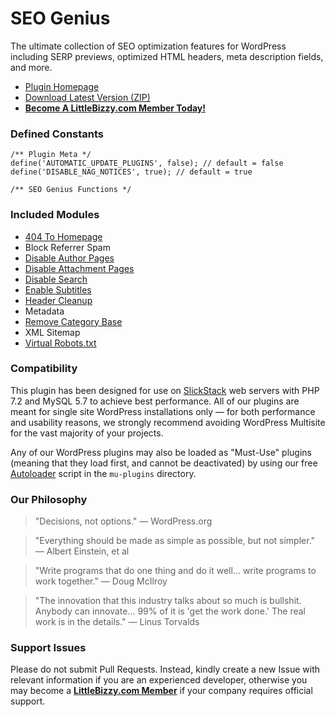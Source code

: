 # SEO Genius

The ultimate collection of SEO optimization features for WordPress including SERP previews, optimized HTML headers, meta description fields, and more.

* [Plugin Homepage](https://www.littlebizzy.com/plugins/seo-genius)
* [Download Latest Version (ZIP)](https://github.com/littlebizzy/seo-genius/archive/1.0.0.zip)
* [**Become A LittleBizzy.com Member Today!**](https://www.littlebizzy.com/members)

### Defined Constants

    /** Plugin Meta */
    define('AUTOMATIC_UPDATE_PLUGINS', false); // default = false
    define('DISABLE_NAG_NOTICES', true); // default = true
    
    /** SEO Genius Functions */

### Included Modules

* [404 To Homepage](https://github.com/littlebizzy/404-to-homepage)
* Block Referrer Spam
* [Disable Author Pages](https://github.com/littlebizzy/disable-author-pages)
* [Disable Attachment Pages](https://github.com/littlebizzy/disable-attachment-pages)
* [Disable Search](https://github.com/littlebizzy/disable-search)
* [Enable Subtitles](https://github.com/littlebizzy/enable-subtitles)
* [Header Cleanup](https://github.com/littlebizzy/header-cleanup)
* Metadata
* [Remove Category Base](https://github.com/littlebizzy/remove-category-base)
* XML Sitemap
* [Virtual Robots.txt](https://github.com/littlebizzy/virtual-robotstxt)

### Compatibility

This plugin has been designed for use on [SlickStack](https://slickstack.io) web servers with PHP 7.2 and MySQL 5.7 to achieve best performance. All of our plugins are meant for single site WordPress installations only — for both performance and usability reasons, we strongly recommend avoiding WordPress Multisite for the vast majority of your projects.

Any of our WordPress plugins may also be loaded as "Must-Use" plugins (meaning that they load first, and cannot be deactivated) by using our free [Autoloader](https://github.com/littlebizzy/autoloader) script in the `mu-plugins` directory.

### Our Philosophy

> "Decisions, not options." — WordPress.org

> "Everything should be made as simple as possible, but not simpler." — Albert Einstein, et al

> "Write programs that do one thing and do it well... write programs to work together." — Doug McIlroy

> "The innovation that this industry talks about so much is bullshit. Anybody can innovate... 99% of it is 'get the work done.' The real work is in the details." — Linus Torvalds

### Support Issues

Please do not submit Pull Requests. Instead, kindly create a new Issue with relevant information if you are an experienced developer, otherwise you may become a [**LittleBizzy.com Member**](https://www.littlebizzy.com/members) if your company requires official support.
